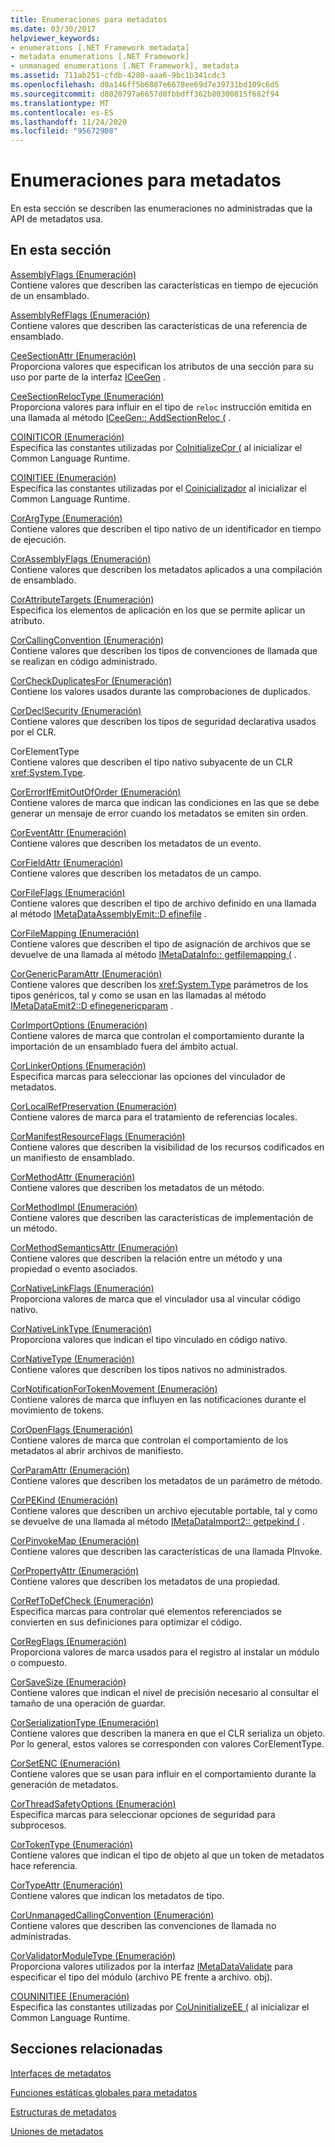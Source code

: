 ```yaml
---
title: Enumeraciones para metadatos
ms.date: 03/30/2017
helpviewer_keywords:
- enumerations [.NET Framework metadata]
- metadata enumerations [.NET Framework]
- unmanaged enumerations [.NET Framework], metadata
ms.assetid: 711ab251-cfdb-4280-aaa6-9bc1b341cdc3
ms.openlocfilehash: d0a146ff5b6887e6678ee69d7e39731bd109c6d5
ms.sourcegitcommit: d8020797a6657d0fbbdff362b80300815f682f94
ms.translationtype: MT
ms.contentlocale: es-ES
ms.lasthandoff: 11/24/2020
ms.locfileid: "95672908"
---
```

# <a name="metadata-enumerations"></a>Enumeraciones para metadatos

En esta sección se describen las enumeraciones no administradas que la API de metadatos usa.  
  
## <a name="in-this-section"></a>En esta sección  

 [AssemblyFlags (Enumeración)](assemblyflags-enumeration.md)  
 Contiene valores que describen las características en tiempo de ejecución de un ensamblado.  
  
 [AssemblyRefFlags (Enumeración)](assemblyrefflags-enumeration.md)  
 Contiene valores que describen las características de una referencia de ensamblado.  
  
 [CeeSectionAttr (Enumeración)](ceesectionattr-enumeration.md)  
 Proporciona valores que especifican los atributos de una sección para su uso por parte de la interfaz [ICeeGen](iceegen-interface.md) .  
  
 [CeeSectionRelocType (Enumeración)](ceesectionreloctype-enumeration.md)  
 Proporciona valores para influir en el tipo de `reloc` instrucción emitida en una llamada al método [ICeeGen:: AddSectionReloc (](iceegen-addsectionreloc-method.md) .  
  
 [COINITICOR (Enumeración)](coiniticor-enumeration.md)  
 Especifica las constantes utilizadas por [CoInitializeCor (](../hosting/coinitializecor-function.md) al inicializar el Common Language Runtime.  
  
 [COINITIEE (Enumeración)](coinitiee-enumeration.md)  
 Especifica las constantes utilizadas por el [Coinicializador](../hosting/coinitializeee-function.md) al inicializar el Common Language Runtime.  
  
 [CorArgType (Enumeración)](corargtype-enumeration.md)  
 Contiene valores que describen el tipo nativo de un identificador en tiempo de ejecución.  
  
 [CorAssemblyFlags (Enumeración)](corassemblyflags-enumeration.md)  
 Contiene valores que describen los metadatos aplicados a una compilación de ensamblado.  
  
 [CorAttributeTargets (Enumeración)](corattributetargets-enumeration.md)  
 Especifica los elementos de aplicación en los que se permite aplicar un atributo.  
  
 [CorCallingConvention (Enumeración)](corcallingconvention-enumeration.md)  
 Contiene valores que describen los tipos de convenciones de llamada que se realizan en código administrado.  
  
 [CorCheckDuplicatesFor (Enumeración)](corcheckduplicatesfor-enumeration.md)  
 Contiene los valores usados durante las comprobaciones de duplicados.  
  
 [CorDeclSecurity (Enumeración)](cordeclsecurity-enumeration.md)  
 Contiene valores que describen los tipos de seguridad declarativa usados por el CLR.  
  
 CorElementType  
 Contiene valores que describen el tipo nativo subyacente de un CLR <xref:System.Type>.  
  
 [CorErrorIfEmitOutOfOrder (Enumeración)](corerrorifemitoutoforder-enumeration.md)  
 Contiene valores de marca que indican las condiciones en las que se debe generar un mensaje de error cuando los metadatos se emiten sin orden.  
  
 [CorEventAttr (Enumeración)](coreventattr-enumeration.md)  
 Contiene valores que describen los metadatos de un evento.  
  
 [CorFieldAttr (Enumeración)](corfieldattr-enumeration.md)  
 Contiene valores que describen los metadatos de un campo.  
  
 [CorFileFlags (Enumeración)](corfileflags-enumeration.md)  
 Contiene valores que describen el tipo de archivo definido en una llamada al método [IMetaDataAssemblyEmit::D efinefile](imetadataassemblyemit-definefile-method.md) .  
  
 [CorFileMapping (Enumeración)](corfilemapping-enumeration.md)  
 Contiene valores que describen el tipo de asignación de archivos que se devuelve de una llamada al método [IMetaDataInfo:: getfilemapping (](imetadatainfo-getfilemapping-method.md) .  
  
 [CorGenericParamAttr (Enumeración)](corgenericparamattr-enumeration.md)  
 Contiene valores que describen los <xref:System.Type> parámetros de los tipos genéricos, tal y como se usan en las llamadas al método [IMetaDataEmit2::D efinegenericparam](imetadataemit2-definegenericparam-method.md) .  
  
 [CorImportOptions (Enumeración)](corimportoptions-enumeration.md)  
 Contiene valores de marca que controlan el comportamiento durante la importación de un ensamblado fuera del ámbito actual.  
  
 [CorLinkerOptions (Enumeración)](corlinkeroptions-enumeration.md)  
 Especifica marcas para seleccionar las opciones del vinculador de metadatos.  
  
 [CorLocalRefPreservation (Enumeración)](corlocalrefpreservation-enumeration.md)  
 Contiene valores de marca para el tratamiento de referencias locales.  
  
 [CorManifestResourceFlags (Enumeración)](cormanifestresourceflags-enumeration.md)  
 Contiene valores que describen la visibilidad de los recursos codificados en un manifiesto de ensamblado.  
  
 [CorMethodAttr (Enumeración)](cormethodattr-enumeration.md)  
 Contiene valores que describen los metadatos de un método.  
  
 [CorMethodImpl (Enumeración)](cormethodimpl-enumeration.md)  
 Contiene valores que describen las características de implementación de un método.  
  
 [CorMethodSemanticsAttr (Enumeración)](cormethodsemanticsattr-enumeration.md)  
 Contiene valores que describen la relación entre un método y una propiedad o evento asociados.  
  
 [CorNativeLinkFlags (Enumeración)](cornativelinkflags-enumeration.md)  
 Proporciona valores de marca que el vinculador usa al vincular código nativo.  
  
 [CorNativeLinkType (Enumeración)](cornativelinktype-enumeration.md)  
 Proporciona valores que indican el tipo vinculado en código nativo.  
  
 [CorNativeType (Enumeración)](cornativetype-enumeration.md)  
 Contiene valores que describen los tipos nativos no administrados.  
  
 [CorNotificationForTokenMovement (Enumeración)](cornotificationfortokenmovement-enumeration.md)  
 Contiene valores de marca que influyen en las notificaciones durante el movimiento de tokens.  
  
 [CorOpenFlags (Enumeración)](coropenflags-enumeration.md)  
 Contiene valores de marca que controlan el comportamiento de los metadatos al abrir archivos de manifiesto.  
  
 [CorParamAttr (Enumeración)](corparamattr-enumeration.md)  
 Contiene valores que describen los metadatos de un parámetro de método.  
  
 [CorPEKind (Enumeración)](corpekind-enumeration.md)  
 Contiene valores que describen un archivo ejecutable portable, tal y como se devuelve de una llamada al método [IMetaDataImport2:: getpekind (](imetadataimport2-getpekind-method.md) .  
  
 [CorPinvokeMap (Enumeración)](corpinvokemap-enumeration.md)  
 Contiene valores que describen las características de una llamada PInvoke.  
  
 [CorPropertyAttr (Enumeración)](corpropertyattr-enumeration.md)  
 Contiene valores que describen los metadatos de una propiedad.  
  
 [CorRefToDefCheck (Enumeración)](correftodefcheck-enumeration.md)  
 Especifica marcas para controlar qué elementos referenciados se convierten en sus definiciones para optimizar el código.  
  
 [CorRegFlags (Enumeración)](corregflags-enumeration.md)  
 Proporciona valores de marca usados para el registro al instalar un módulo o compuesto.  
  
 [CorSaveSize (Enumeración)](corsavesize-enumeration.md)  
 Contiene valores que indican el nivel de precisión necesario al consultar el tamaño de una operación de guardar.  
  
 [CorSerializationType (Enumeración)](corserializationtype-enumeration.md)  
 Contiene valores que describen la manera en que el CLR serializa un objeto. Por lo general, estos valores se corresponden con valores CorElementType.  
  
 [CorSetENC (Enumeración)](corsetenc-enumeration.md)  
 Contiene valores que se usan para influir en el comportamiento durante la generación de metadatos.  
  
 [CorThreadSafetyOptions (Enumeración)](corthreadsafetyoptions-enumeration.md)  
 Especifica marcas para seleccionar opciones de seguridad para subprocesos.  
  
 [CorTokenType (Enumeración)](cortokentype-enumeration.md)  
 Contiene valores que indican el tipo de objeto al que un token de metadatos hace referencia.  
  
 [CorTypeAttr (Enumeración)](cortypeattr-enumeration.md)  
 Contiene valores que indican los metadatos de tipo.  
  
 [CorUnmanagedCallingConvention (Enumeración)](corunmanagedcallingconvention-enumeration.md)  
 Contiene valores que describen las convenciones de llamada no administradas.  
  
 [CorValidatorModuleType (Enumeración)](corvalidatormoduletype-enumeration.md)  
 Proporciona valores utilizados por la interfaz [IMetaDataValidate](imetadatavalidate-interface.md) para especificar el tipo del módulo (archivo PE frente a archivo. obj).  
  
 [COUNINITIEE (Enumeración)](couninitiee-enumeration.md)  
 Especifica las constantes utilizadas por [CoUninitializeEE (](../hosting/couninitializeee-function.md) al inicializar el Common Language Runtime.  
  
## <a name="related-sections"></a>Secciones relacionadas  

 [Interfaces de metadatos](metadata-interfaces.md)  
  
 [Funciones estáticas globales para metadatos](metadata-global-static-functions.md)  
  
 [Estructuras de metadatos](metadata-structures.md)  
  
 [Uniones de metadatos](metadata-unions.md)
